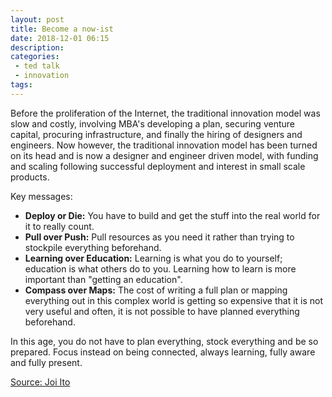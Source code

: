 ```yaml
---
layout: post
title: Become a now-ist
date: 2018-12-01 06:15
description:
categories:
 - ted talk
 - innovation
tags:
---
```

Before the proliferation of the Internet, the traditional innovation model was slow and costly, involving MBA's developing a plan, securing venture capital, procuring infrastructure, and finally the hiring of designers and engineers. Now however, the traditional innovation model has been turned on its head and is now a designer and engineer driven model, with funding and scaling following successful deployment and interest in small scale products.

Key messages:
* __Deploy or Die:__ You have to build and get the stuff into the real world for it to really count.
*  __Pull over Push:__ Pull resources as you need it rather than trying to stockpile everything beforehand.
* __Learning over Education:__ Learning is what you do to yourself; education is what others do to you. Learning how to learn is more important than "getting an education".
* __Compass over Maps:__ The cost of writing a full plan or mapping everything out in this complex world is getting so expensive that it is not very useful and often, it is not possible to have planned everything beforehand.

In this age, you do not have to plan everything, stock everything and be so prepared. Focus instead on being connected, always learning, fully aware and fully present.

[Source: Joi Ito](https://www.youtube.com/watch?v=VsjTVGIw4z8)

